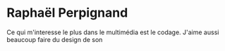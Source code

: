 <h1> Raphaël Perpignand </h1>
Ce qui m'interesse le plus dans le multimédia est le codage. J'aime aussi beaucoup faire du design de son
